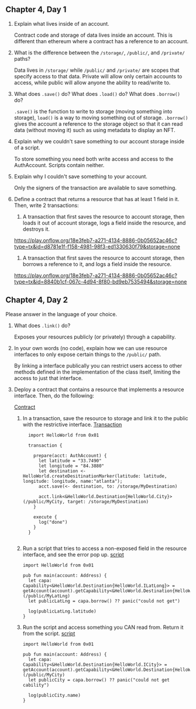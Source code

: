 ## Chapter 4, Day 1

1. Explain what lives inside of an account. 

    Contract code and storage of data lives inside an account. This is different than ethereum where a contract has a reference to an account.

2. What is the difference between the `/storage/`, `/public/`, and `/private/` paths?

    Data lives in `/storage/` while `/public/` and `/private/` are scopes that specify access
    to that data.  Private will allow only certain accounts to access, while public will allow anyone the ability to read/write to.

3. What does `.save()` do? What does `.load()` do? What does `.borrow()` do?

    `.save()` is the function to write to storage (moving something into storage), `load()` is a way to moving something out of storage.  `.borrow()` gives the account a reference to the storage object so that it can read data (without moving it) such as using metadata to display an NFT.

4. Explain why we couldn't save something to our account storage inside of a script.

    To store something you need both write access and access to the AuthAccount.  Scripts contain neither.

5. Explain why I couldn't save something to your account.

    Only the signers of the transaction are available to save something.

6. Define a contract that returns a resource that has at least 1 field in it. Then, write 2 transactions:

    1) A transaction that first saves the resource to account storage, then loads it out of account storage, logs a field inside the resource, and destroys it.

    https://play.onflow.org/18e3feb7-a271-4134-8886-0b05652ac46c?type=tx&id=d8781e1f-f158-4981-98f3-ed1330630f79&storage=none

    1) A transaction that first saves the resource to account storage, then borrows a reference to it, and logs a field inside the resource.

    https://play.onflow.org/18e3feb7-a271-4134-8886-0b05652ac46c?type=tx&id=8840b1cf-067c-4d94-8f80-bd9eb7535494&storage=none


## Chapter 4, Day 2

Please answer in the language of your choice.

1. What does `.link()` do?

      Exposes your resources publicly (or privately) through a capability.

2. In your own words (no code), explain how we can use resource interfaces to only expose certain things to the `/public/` path.

    By linking a interface publically you can restrict users access to other methods defined in the implementation of the class itself, limiting the access to just that interface.

3. Deploy a contract that contains a resource that implements a resource interface. Then, do the following:

    [Contract](https://play.onflow.org/18e3feb7-a271-4134-8886-0b05652ac46c?type=account&id=c96528eb-b154-45aa-b46a-8ae5ca45e815&storage=none)
   

    1) In a transaction, save the resource to storage and link it to the public with the restrictive interface. 
        [Transaction](https://play.onflow.org/18e3feb7-a271-4134-8886-0b05652ac46c?type=tx&id=d8749e41-c445-47f4-a43f-acaa936165d3&storage=none)
        ```cadence
          import HelloWorld from 0x01

          transaction {

            prepare(acct: AuthAccount) {
              let latitude = "33.7490"
              let longitude = "84.3880"
              let destination <- HelloWorld.createDesitinationMarker(latitude: latitude, longitude: longitude, name:"atlanta");
              acct.save(<- destination, to: /storage/MyDestination)

              acct.link<&HelloWorld.Destination{HelloWorld.City}>(/public/MyCity, target: /storage/MyDestination)
            }

            execute {
              log("done")
            }
          }


        ```

    2) Run a script that tries to access a non-exposed field in the resource interface, and see the error pop up.
        [script](https://play.onflow.org/18e3feb7-a271-4134-8886-0b05652ac46c?type=script&id=1b7b7a00-cf64-45bd-8b86-38f137d26ce9&storage=none)
        ```cadence
        import HelloWorld from 0x01

        pub fun main(account: Address) {
          let capa: Capability<&HelloWorld.Destination{HelloWorld.ILatLong}> = getAccount(account).getCapability<&HelloWorld.Destination{HelloWorld.ILatLong}>(/public/MyLatLng) 
          let publicLatLng = capa.borrow() ?? panic("could not get")

          log(publicLatLng.latitude)
        }
        ```

    3) Run the script and access something you CAN read from. Return it from the script.
        [script](https://play.onflow.org/18e3feb7-a271-4134-8886-0b05652ac46c?type=script&id=89ca1eca-f75e-43ab-9269-f5fa17381070&storage=none)
        ```cadence
        import HelloWorld from 0x01

        pub fun main(account: Address) {
          let capa: Capability<&HelloWorld.Destination{HelloWorld.ICity}> = getAccount(account).getCapability<&HelloWorld.Destination{HelloWorld.ICity}>(/public/MyCity) 
          let publicCity = capa.borrow() ?? panic("could not get cability")

          log(publicCity.name)
        }
        ```

